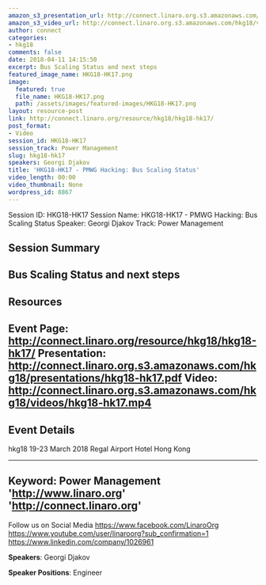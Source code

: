 ```yaml
---
amazon_s3_presentation_url: http://connect.linaro.org.s3.amazonaws.com/hkg18/presentations/hkg18-hk17.pdf
amazon_s3_video_url: http://connect.linaro.org.s3.amazonaws.com/hkg18/videos/hkg18-hk17.mp4
author: connect
categories:
- hkg18
comments: false
date: 2018-04-11 14:15:50
excerpt: Bus Scaling Status and next steps
featured_image_name: HKG18-HK17.png
image:
  featured: true
  file_name: HKG18-HK17.png
  path: /assets/images/featured-images/HKG18-HK17.png
layout: resource-post
link: http://connect.linaro.org/resource/hkg18/hkg18-hk17/
post_format:
- Video
session_id: HKG18-HK17
session_track: Power Management
slug: hkg18-hk17
speakers: Georgi Djakov
title: 'HKG18-HK17 - PMWG Hacking: Bus Scaling Status'
video_length: 00:00
video_thumbnail: None
wordpress_id: 8867
---
```


Session ID: HKG18-HK17
Session Name: HKG18-HK17 - PMWG Hacking: Bus Scaling Status
Speaker: Georgi Djakov
Track: Power Management


## Session Summary
Bus Scaling Status and next steps
---------------------------------------------------
## Resources
Event Page: http://connect.linaro.org/resource/hkg18/hkg18-hk17/
Presentation: http://connect.linaro.org.s3.amazonaws.com/hkg18/presentations/hkg18-hk17.pdf
Video: http://connect.linaro.org.s3.amazonaws.com/hkg18/videos/hkg18-hk17.mp4
 ---------------------------------------------------
## Event Details
hkg18
19-23 March 2018 
Regal Airport Hotel Hong Kong

---------------------------------------------------
Keyword: Power Management
'http://www.linaro.org'
'http://connect.linaro.org'
---------------------------------------------------
Follow us on Social Media
https://www.facebook.com/LinaroOrg
https://www.youtube.com/user/linaroorg?sub_confirmation=1
https://www.linkedin.com/company/1026961

**Speakers**: Georgi Djakov

**Speaker Positions**: Engineer